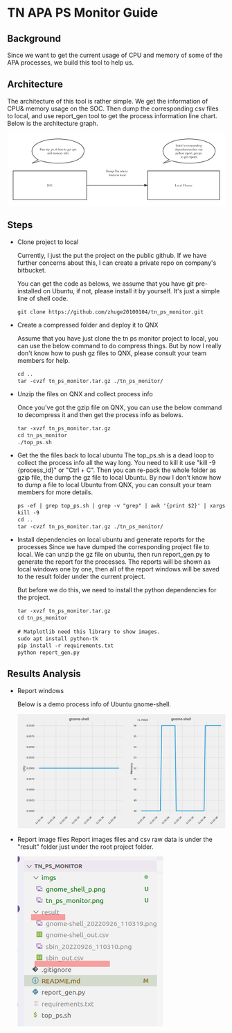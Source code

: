 # TN APA PS Monitor Guide

## Background

Since we want to get the current usage of CPU and memory of some of the APA processes, we build this tool to help us.

## Architecture

The architecture of this tool is rather simple. We get the information of CPU& memory usage on the SOC. Then dump the corresponding csv files to local, and use report_gen tool to get the process information line chart. Below is the architecture graph.

![tn ps monitor](./imgs/tn_ps_monitor.png)

## Steps

+ Clone project to local
   
    Currently, I just the put the project on the public github. If we have further concerns about this, I can create a private repo on company's bitbucket.

    You can get the code as belows, we assume that you have git pre-installed on Ubuntu, if not, please install it by yourself. It's just a simple line of shell code.

    ```shell
    git clone https://github.com/zhuge20100104/tn_ps_monitor.git
    ```
+ Create a compressed folder and deploy it to QNX
    
    Assume that you have just clone the tn ps monitor project to local, you can use the below command to do compress things. But by now I really don't know how to push gz files to QNX, please consult your team members for help.

    ```shell
    cd ..
    tar -cvzf tn_ps_monitor.tar.gz ./tn_ps_monitor/
    ```
+ Unzip the files on QNX and collect process info

    Once you've got the gzip file on QNX, you can use the below command to decompress it and then get the process info as belows.

    ```
    tar -xvzf tn_ps_monitor.tar.gz
    cd tn_ps_monitor
    ./top_ps.sh
    ```
+ Get the the files back to local ubuntu
    The top_ps.sh is a dead loop to collect the process info all the way long. You need to kill it use "kill -9 {process_id}" or "Ctrl + C". Then you can re-pack the whole folder as gzip file, the dump the gz file to local Ubuntu. By now I don't know how to dump a file to local Ubuntu from QNX, you can consult your team members for more details.

    ```
    ps -ef | grep top_ps.sh | grep -v "grep" | awk '{print $2}' | xargs kill -9
    cd ..
    tar -cvzf tn_ps_monitor.tar.gz ./tn_ps_monitor/
    ```
+ Install dependencies on local ubuntu and generate reports for the processes
    Since we have dumped the corresponding project file to local. We can unzip the gz file on ubuntu, then run report_gen.py to generate the report for the processes. The reports will be shown as local windows one by one, then all of the report windows will be saved to the result folder under the current project.

    But before we do this, we need to install the python dependencies for the project.
    ```
    tar -xvzf tn_ps_monitor.tar.gz
    cd tn_ps_monitor

    # Matplotlib need this library to show images.
    sudo apt install python-tk
    pip install -r requirements.txt
    python report_gen.py
    ```
## Results Analysis

+ Report windows
    
    Below is a demo process info of Ubuntu gnome-shell.

    ![gnome shell process info](./imgs/gnome_shell_p.png) 
+ Report image files
    Report images files and csv raw data is under the "result" folder just under the root project folder.

    ![Results png and csv files](./imgs/result_folder.png)
